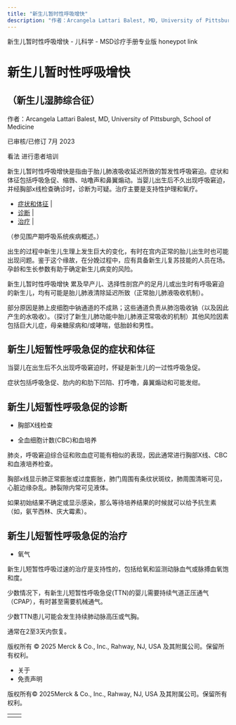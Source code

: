 ```yaml
---
title: "新生儿暂时性呼吸增快"
description: "作者：Arcangela Lattari Balest, MD, University of Pittsburgh, School of Medicine"
---
```


﻿新生儿暂时性呼吸增快 \- 儿科学 \- MSD诊疗手册专业版 honeypot link

# 新生儿暂时性呼吸增快

## （新生儿湿肺综合征）

作者：Arcangela Lattari Balest, MD, University of Pittsburgh, School of Medicine

已审核/已修订 7月 2023

看法 进行患者培训

新生儿暂时性呼吸增快是指由于胎儿肺液吸收延迟所致的暂发性呼吸窘迫。症状和体征包括呼吸急促、缩唇、咕噜声和鼻翼煽动。当婴儿出生后不久出现呼吸窘迫，并经胸部x线检查确诊时，诊断为可疑。治疗主要是支持性护理和氧疗。

- [症状和体征](#症状和体征_v38124525_zh) \|
- [诊断](#诊断_v38124529_zh) \|
- [治疗](#治疗_v38124541_zh) \|

（参见围产期呼吸系统疾病概述。）

出生的过程中新生儿生理上发生巨大的变化，有时在宫内正常的胎儿出生时也可能出现问题。鉴于这个缘故，在分娩过程中，应有具备新生儿复苏技能的人员在场。孕龄和生长参数有助于确定新生儿病变的风险。

新生儿暂时性呼吸增快 累及早产儿、选择性剖宫产的足月儿或出生时有呼吸窘迫的新生儿，均有可能是胎儿肺液清除延迟所致（正常胎儿肺液吸收机制）。

部分原因是肺上皮细胞中钠通道的不成熟；这些通道负责从肺泡吸收钠（以及因此产生的水吸收）。（探讨了新生儿肺功能中胎儿肺液正常吸收的机制）其他风险因素包括巨大儿症，母亲糖尿病和/或哮喘，低胎龄和男性。

## 新生儿短暂性呼吸急促的症状和体征

当婴儿在出生后不久出现呼吸窘迫时，怀疑是新生儿的一过性呼吸急促。

症状包括呼吸急促、肋内的和肋下凹陷、打呼噜，鼻翼煽动和可能发绀。

## 新生儿短暂性呼吸急促的诊断

- 胸部X线检查

- 全血细胞计数(CBC)和血培养


肺炎，呼吸窘迫综合征和败血症可能有相似的表现，因此通常进行胸部X线、CBC和血液培养检查。

胸部x线显示肺正常膨胀或过度膨胀，肺门周围有条纹状斑纹，肺周围清晰可见，心脏边缘杂乱。肺裂隙内常可见液体。

如果初始结果不确定或显示感染，那么等待培养结果的时候就可以给予抗生素（如，氨苄西林、庆大霉素）。

## 新生儿短暂性呼吸急促的治疗

- 氧气


新生儿短暂性呼吸过速的治疗是支持性的，包括给氧和监测动脉血气或脉搏血氧饱和度。

少数情况下，有新生儿短暂性呼吸急促(TTN)的婴儿需要持续气道正压通气（CPAP），有时甚至需要机械通气。

少数TTN患儿可能会发生持续肺动脉高压或气胸。

通常在2至3天内恢复。



版权所有 © 2025
Merck & Co., Inc., Rahway, NJ, USA 及其附属公司。保留所有权利。

- 关于
- 免责声明

版权所有© 2025Merck & Co., Inc., Rahway, NJ, USA 及其附属公司。保留所有权利。

|     |     |
| --- | --- |
|  |  |